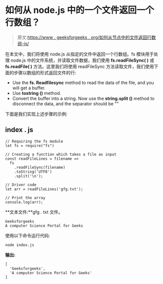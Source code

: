 # 如何从 node.js 中的一个文件返回一个行数组？

> 原文:[https://www . geeksforgeeks . org/如何从节点中的文件返回行数组-js/](https://www.geeksforgeeks.org/how-to-return-an-array-of-lines-from-a-file-in-node-js/)

在本文中，我们将使用 node.js 从指定的文件中返回一个行数组。fs 模块用于处理 node.js 中的文件系统，并读取文件数据，我们使用 **fs.readFileSync( )** 或 **fs.readFile( )** 方法。这里我们将使用 readFileSync 方法读取文件，我们使用下面的步骤以数组的形式返回文件的行:

*   Use the **fs. Readfilesync** method to read the data of the file, and you will get a buffer.
*   Use **tostring ()** method.
*   Convert the buffer into a string. Now use the **string.split ()** method to disconnect the data, and the separator should be "\"

下面是我们实现上述步骤的示例:

## index . js

```
// Requiring the fs module
let fs = require("fs")

// Creating a function which takes a file as input
const readFileLines = filename =>
  fs
    .readFileSync(filename)
    .toString('UTF8')
    .split('\n');

// Driver code
let arr = readFileLines('gfg.txt');

// Print the array
console.log(arr);
```

**文本文件:**gfg . txt 文件。

```
Geeksforgeeks
A computer Science Portal for Geeks
```

使用以下命令运行代码:

```
node index.js
```

**输出:**

```
[
  'Geeksforgeeks',
  'A computer Science Portal for Geeks'
]
```